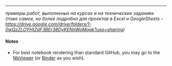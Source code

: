 
---
*примеры работ, выполненых на курсах и на технических заданиях*
*(тоже самое, но более подробно для проектов в Excel и GoogleSheets - https://drive.google.com/drive/folders/1-0wQzZLOYHtZdF3BEr38DyKENnWoMqqk?usp=sharing)*




#### Notes
- For best notebook rendering than standard GitHub, you may go to the [NbViewer](https://nbviewer.jupyter.org/) (or [Binder](https://mybinder.org/) as you wish).
